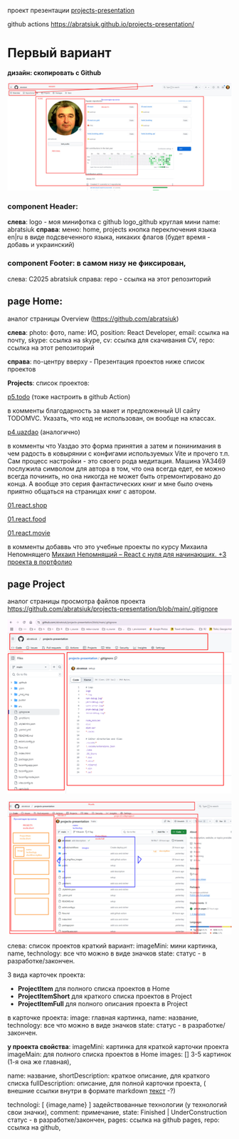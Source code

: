 проект презентации [projects-presentation](https://github.com/abratsiuk/projects-presentation)

github actions https://abratsiuk.github.io/projects-presentation/


# Первый вариант

**дизайн: скопировать с Github**

![](_md_img/01.initial_images/01.initial%202025-01-06-10-21-36.png)

### component Header:
**слева**:
logo - моя минифотка с github logo_github круглая мини
name: abratsiuk
**справа**:
меню: home, projects кнопка переключения языка en|ru в виде подсвеченного языка, никаких флагов (будет время - добавь и украинский)

### component Footer: в самом низу не фиксирован,
слева: C2025 abratsiuk
справа: repo - ссылка на этот репозиторий

## page Home:  
аналог страницы Overview (https://github.com/abratsiuk)

**слева**: 
photo: фото, 
name: ИО, 
position: React Developer, 
email: ссылка на почту, 
skype: ссылка на skype, 
cv: ссылка для скачивания CV, 
repo: ссылка на этот репозиторий

**справа**:
по-центру вверху - Презентация проектов
ниже список проектов

**Projects**: список проектов:

[p5.todo](https://github.com/abratsiuk/p5.react.ts.scss.todo) (тоже настроить в github Action)

в комменты благодарность за макет и предложенный UI сайту TODOMVC. 
Указать, что код не использован, он вообще на классах.


[p4.uazdao](https://github.com/abratsiuk/p4.uazdao) (аналогично)

в комменты что Уаздао это форма принятия а затем и понинимания в чем радость в ковырянии с конфигами используемых Vite и прочего т.п. Сам процесс настройки - это своего рода медитация. Машина УАЗ469 послужила символом для автора в том, что она всегда едет, ее можно всегда починить, но она никогда не может быть отремонтировано до конца. А вообще это серия фантастических книг и мне было очень приятно общаться на страницах книг с автором.


[01.react.shop](https://github.com/abratsiuk/01.react.shop)

[01.react.food](https://github.com/abratsiuk/01.react.food)

[01.react.movie](https://github.com/abratsiuk/01.react.movie)

в комменты добаввь что это учебные проекты по курсу Михаила Непомнящего
[Михаил Непомнящий – React с нуля для начинающих. +3 проекта в портфолио](https://www.udemy.com/course/react-from-scratch/learn/lecture/23852796?start=105#questions)


## page Project

аналог страницы просмотра файлов проекта https://github.com/abratsiuk/projects-presentation/blob/main/.gitignore

![](_md_img/01.initial_images/01.initial%202025-01-06-10-43-25.png)

![](_md_img/01.initial_images/01.initial%202025-01-06-10-41-23.png)

слева:
список проектов краткий вариант:
imageMini: мини картинка,
name, technology: все что можно в виде значков
state: статус - в разработке/закончен.


3 вида карточек проекта:
- **ProjectItem** для полного списка проектов в Home
- **ProjectItemShort** для краткого списка проектов в Project
- **ProjectItemFull** для полного описания проекта в Project

в карточке проекта: 
image: главная картинка, 
name: название, 
technology: все что можно в виде значков
state: статус - в разработке/закончен.


**у проекта свойства**: 
imageMini: картинка для краткой карточки проекта
imageMain: для полного списка проектов в Home
images: []  3-5 картинок (1-я она же главная), 

name: название, 
shortDescription: краткое описание, для краткого списка
fullDescription: описание, для полной карточки проекта, ( внешние ссылки внутри в формате markdown [текст](url) -?)

technologi: [ {image,name} ] задействованные технологии (у технологий свои значки), 
comment: примечание, 
state: Finished | UnderConstruction статус - в разработке/закончен, 
pages: ссылка на github pages, 
repo: ссылка на github, 